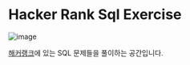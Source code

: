 # Hacker Rank Sql Exercise

![image](https://user-images.githubusercontent.com/55734436/112081767-92a56e00-8bc7-11eb-8039-0122f397543b.png)

[해커랭크](https://www.hackerrank.com/dashboard)에 있는 SQL 문제들을 풀이하는 공간입니다.

